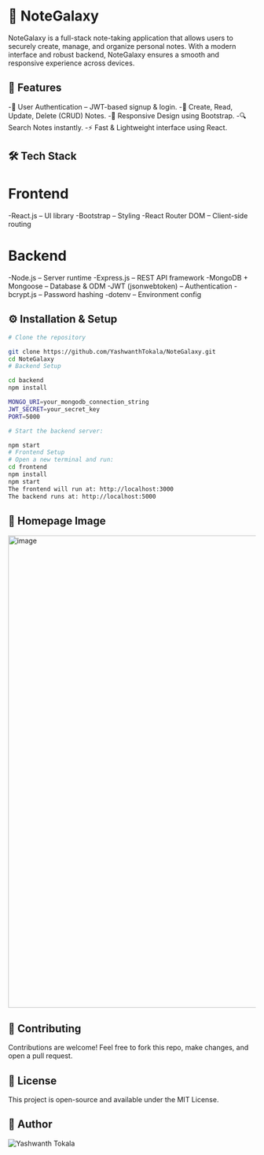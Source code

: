 # 📓 NoteGalaxy

NoteGalaxy is a full-stack note-taking application that allows users to securely create, manage, and organize personal notes. With a modern interface and robust backend, NoteGalaxy ensures a smooth and responsive experience across devices.

## 🚀 Features

-🔐 User Authentication – JWT-based signup & login.
-📝 Create, Read, Update, Delete (CRUD) Notes.
-📱 Responsive Design using Bootstrap.
-🔍 Search Notes instantly.
-⚡ Fast & Lightweight interface using React.

## 🛠️ Tech Stack

# Frontend
-React.js – UI library
-Bootstrap – Styling
-React Router DOM – Client-side routing

# Backend
-Node.js – Server runtime
-Express.js – REST API framework
-MongoDB + Mongoose – Database & ODM
-JWT (jsonwebtoken) – Authentication
-bcrypt.js – Password hashing
-dotenv – Environment config

## ⚙️ Installation & Setup
```bash
# Clone the repository

git clone https://github.com/YashwanthTokala/NoteGalaxy.git
cd NoteGalaxy
# Backend Setup

cd backend
npm install

MONGO_URI=your_mongodb_connection_string
JWT_SECRET=your_secret_key
PORT=5000

# Start the backend server:

npm start
# Frontend Setup
# Open a new terminal and run:
cd frontend
npm install
npm start
The frontend will run at: http://localhost:3000
The backend runs at: http://localhost:5000
```

## 📸 Homepage Image
<img width="959" alt="image" src="https://github.com/user-attachments/assets/eccddcb1-cac3-4c21-8c5b-89b4f6d95e95" />

## 🤝 Contributing
Contributions are welcome! Feel free to fork this repo, make changes, and open a pull request.

## 📄 License
This project is open-source and available under the MIT License.

## 👤 Author
![Yashwanth Tokala](https://github.com/YashwanthTokala)
